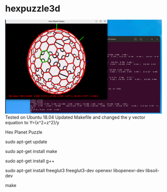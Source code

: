 # hexpuzzle3d
<div align="center">
    <img src="Screenshot from 2023-08-01 05-10-00.png" width="1200px"</img> 
</div>
Tested on Ubuntu 18.04
Updated Makefile and changed the y vector equation to Y=(x^2+z^2)/y


Hex Planet Puzzle

sudo apt-get update

sudo apt-get install make

sudo apt-get install g++

sudo apt-get install freeglut3 freeglut3-dev openexr libopenexr-dev libsoil-dev

make
